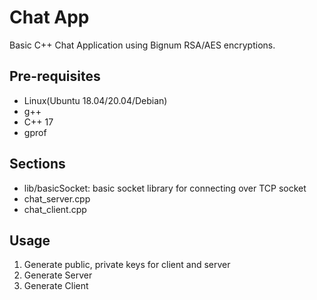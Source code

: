 # Chat App

Basic C++ Chat Application using Bignum RSA/AES encryptions.

## Pre-requisites

- Linux(Ubuntu 18.04/20.04/Debian)
- g++
- C++ 17
- gprof

## Sections

- lib/basicSocket: basic socket library for connecting over TCP socket
- chat_server.cpp
- chat_client.cpp

## Usage

1. Generate public, private keys for client and server
2. Generate Server
3. Generate Client
